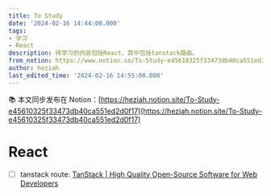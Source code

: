 ```yaml
---
title: To Study
date: '2024-02-16 14:44:00.000'
tags:
- 学习
- React
description: 待学习的内容包括React，其中包括tanstack路由。
from_notion: https://www.notion.so/To-Study-e45610325f33473db40ca551ed2d0f17
author: heziah
last_edited_time: '2024-02-16 14:55:00.000'
---
```

📚 本文同步发布在 Notion：[https://heziah.notion.site/To-Study-e45610325f33473db40ca551ed2d0f17](https://heziah.notion.site/To-Study-e45610325f33473db40ca551ed2d0f17)

# React

- [ ] tanstack route: [TanStack | High Quality Open-Source Software for Web Developers](https://tanstack.com/)

<br/>

